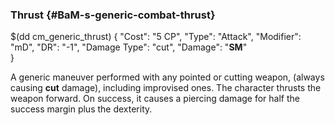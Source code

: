 ### Thrust {#BaM-s-generic-combat-thrust}

$(dd cm_generic_thrust)
{
	"Cost": "5 CP",
	"Type": "Attack",
	"Modifier": "mD",
	"DR": "-1",
	"Damage Type": "cut",
	"Damage": "__SM__"	
}

A generic maneuver performed with any pointed or cutting weapon,
(always causing __cut__ damage),
including improvised ones. The character thrusts the weapon forward.
On success, it causes a piercing damage for half the success margin
plus the dexterity.
